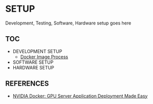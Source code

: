 # SETUP
Development, Testing, Software, Hardware setup goes here

## TOC

- DEVELOPMENT SETUP
  - [Docker Image Process](https://github.com/vinayakkankanwadi/aauno/blob/master/how-to/training/setup/docker/README.md)
- SOFTWARE SETUP
- HARDWARE SETUP

## REFERENCES
- [NVIDIA Docker: GPU Server Application Deployment Made Easy](https://devblogs.nvidia.com/parallelforall/nvidia-docker-gpu-server-application-deployment-made-easy/)
